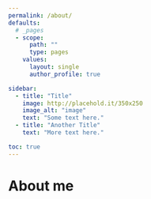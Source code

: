 ```yaml
---
permalink: /about/
defaults:
  # _pages
  - scope:
      path: ""
      type: pages
    values:
      layout: single
      author_profile: true

sidebar:
  - title: "Title"
    image: http://placehold.it/350x250
    image_alt: "image"
    text: "Some text here."
  - title: "Another Title"
    text: "More text here."

toc: true
---
```


<h1>About me</h1>
